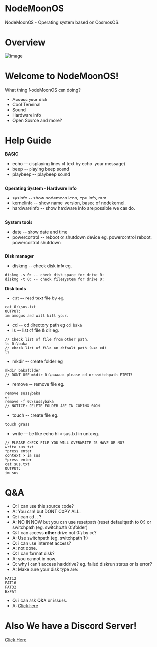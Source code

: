 # NodeMoonOS
NodeMoonOS - Operating system based on CosmosOS.
# Overview
![image](https://user-images.githubusercontent.com/47820634/154625658-31d2f7e0-6caa-4a75-b194-1fdde6640f78.png)
# Welcome to NodeMoonOS!
What thing NodeMoonOS can doing?
* Access your disk
* Cool Terminal
* Sound
* Hardware info
* Open Source and more?
# Help Guide
**BASIC**
* echo -- displaying lines of text by echo (your message)
* beep -- playing beep sound
* playbeep -- playbeep sound
<pre>
</pre>
**Operating System - Hardware Info**
* sysinfo -- show nodemoon icon, cpu info, ram
* kernelinfo -- show name, version, based of nodekernel.
* hardwareinfo -- show hardware info are possible we can do.
<pre>
</pre>
**System tools**
* date -- show date and time
* powercontrol -- reboot or shutdown device eg. powercontrol reboot, powercontrol shutdown
<pre>
</pre>
**Disk manager**
* diskmg -- check disk info eg.
```
diskmg -s 0: -- check disk space for drive 0:
diskmg -t 0: -- check filesystem for drive 0:
```
**Disk tools**
* cat -- read text file by eg.
```
cat 0:\sus.txt
OUTPUT:
im amogus and will kill your.
```
* cd -- cd directory path eg
```cd baka```
* ls -- list of file & dir eg.
```
// Check list of file from other path.
ls 0:\baka
// check list of file on default path (use cd)
ls
```
* mkdir -- create folder eg.
```
mkdir bakafolder
// DONT USE mkdir 0:\aaaaaa please cd or switchpath FIRST!
```
* remove -- remove file eg.
```
remove sussybaka
or
remove -f 0:\sussybaka
// NOTICE: DELETE FOLDER ARE IN COMING SOON
```
* touch -- create file eg.
```
touch grass
```
* write -- be like echo hi > sus.txt in unix eg.
```
// PLEASE CHECK FILE YOU WILL OVERWRITE IS HAVE OR NO?
write sus.txt
*press enter
context > im sus
*press enter
cat sus.txt
OUTPUT:
im sus
```

# Q&A
* Q: I can use this source code?
* A: You can! but DONT COPY ALL.
* Q: i can cd .. ?
* A: NO IN NOW but you can use resetpath (reset defaultpath to 0:\) or switchpath (eg. switchpath 0:\folder)
* Q: I can access **other** drive not 0:\ by cd?
* A: Use switchpath (eg. switchpath 1:\)
* Q: i can use internet access?
* A: not done.
* Q: I can format disk?
* A: you cannot in now.
* Q: why i can't access harddrive? eg. failed diskrun status or ls error?
* A: Make sure your disk type are:
```
FAT12
FAT16
FAT32
ExFAT
```
* Q: i can ask Q&A or issues.
* A: [Click here](https://github.com/fusedevgithub/NodeMoonOS/issues)

# Also We have a Discord Server!
[Click Here](https://discord.gg/8MXYYty96y)
